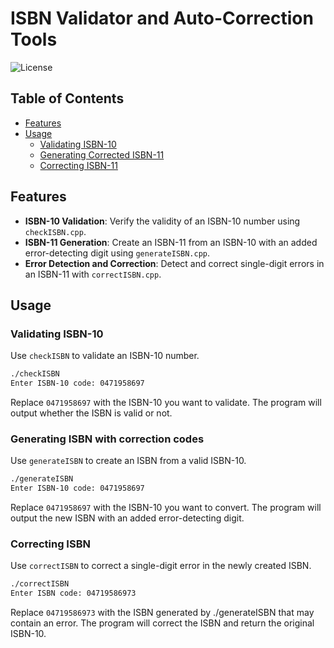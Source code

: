 
# ISBN Validator and Auto-Correction Tools

![License](https://img.shields.io/badge/license-MIT-blue.svg)

## Table of Contents

- [Features](#features)
- [Usage](#usage)
  - [Validating ISBN-10](#validating-isbn-10)
  - [Generating Corrected ISBN-11](#generating-corrected-isbn-11)
  - [Correcting ISBN-11](#correcting-isbn-11)

## Features

- **ISBN-10 Validation**: Verify the validity of an ISBN-10 number using `checkISBN.cpp`.
- **ISBN-11 Generation**: Create an ISBN-11 from an ISBN-10 with an added error-detecting digit using `generateISBN.cpp`.
- **Error Detection and Correction**: Detect and correct single-digit errors in an ISBN-11 with `correctISBN.cpp`.

## Usage

### Validating ISBN-10

Use `checkISBN` to validate an ISBN-10 number.

```bash
./checkISBN
Enter ISBN-10 code: 0471958697
```

Replace `0471958697` with the ISBN-10 you want to validate. The program will output whether the ISBN is valid or not.

### Generating ISBN with correction codes

Use `generateISBN` to create an ISBN from a valid ISBN-10.

```bash
./generateISBN
Enter ISBN-10 code: 0471958697
```

Replace `0471958697` with the ISBN-10 you want to convert. The program will output the new ISBN with an added error-detecting digit.

### Correcting ISBN

Use `correctISBN` to correct a single-digit error in the newly created ISBN.

```bash
./correctISBN
Enter ISBN code: 04719586973
```

Replace `04719586973` with the ISBN generated by ./generateISBN that may contain an error. The program will correct the ISBN and return the original ISBN-10.



